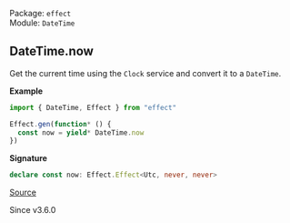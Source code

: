 Package: `effect`<br />
Module: `DateTime`<br />

## DateTime.now

Get the current time using the `Clock` service and convert it to a `DateTime`.

**Example**

```ts
import { DateTime, Effect } from "effect"

Effect.gen(function* () {
  const now = yield* DateTime.now
})
```

**Signature**

```ts
declare const now: Effect.Effect<Utc, never, never>
```

[Source](https://github.com/Effect-TS/effect/tree/main/packages/effect/src/DateTime.ts#L426)

Since v3.6.0
